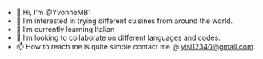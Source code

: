 - 👋 Hi, I’m @YvonneMB1
- 👀 I’m interested in trying different cuisines from around the world.
- 🌱 I’m currently learning Italian
- 💞️ I’m looking to collaborate on different languages and codes.
- 📫 How to reach me is quite simple contact me @ yisi12340@gmail.com.

<!---
YvonneMB1/YvonneMB1 is a ✨ special ✨ repository because its `README.md` (this file) appears on your GitHub profile.
You can click the Preview link to take a look at your changes.
--->
